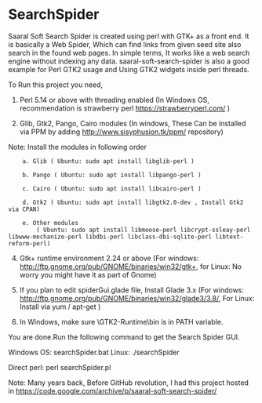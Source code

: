 # SearchSpider
Saaral Soft Search Spider is created using perl with GTK+ as a front end.
It is basically a Web Spider, Which can find links from given seed site also search in the found web pages.
In simple terms, It works like a web search engine without indexing any data.
saaral-soft-search-spider is also a good example for Perl GTK2 usage and Using GTK2 widgets inside perl threads. 

To Run this project you need,

1. Perl 5.14 or above with threading enabled (In Windows OS, recommendation is strawberry perl https://strawberryperl.com/ )

2. Glib, Gtk2, Pango, Cairo modules (In windows, These Can be installed via PPM  by adding http://www.sisyphusion.tk/ppm/ repository)

Note: Install the modules in following order

        a. Glib ( Ubuntu: sudo apt install libglib-perl )
        
        b. Pango ( Ubuntu: sudo apt install libpango-perl )
        
        c. Cairo ( Ubuntu: sudo apt install libcairo-perl )
                
        d. Gtk2 ( Ubuntu: sudo apt install libgtk2.0-dev , Install Gtk2 via CPAN)
        
        e. Other modules  
        	( Ubuntu: sudo apt install libmoose-perl libcrypt-ssleay-perl libwww-mechanize-perl libdbi-perl libclass-dbi-sqlite-perl libtext-reform-perl)
        

4. Gtk+ runtime environment 2.24 or above (For windows: http://ftp.gnome.org/pub/GNOME/binaries/win32/gtk+, for Linux: No worry you might have it as part of Gnome)

5. If you plan to edit spiderGui.glade file, Install Glade 3.x (For windows: http://ftp.gnome.org/pub/GNOME/binaries/win32/glade3/3.8/, For Linux: Install via yum / apt-get )

6. In Windows, make sure <Drive>\GTK2-Runtime\bin is in PATH variable.

You are done.Run the following command to get the Search Spider GUI.

Windows OS: searchSpider.bat
Linux: ./searchSpider

Direct perl: perl searchSpider.pl

Note: Many years back, Before GitHub revolution, I had this project hosted in https://code.google.com/archive/p/saaral-soft-search-spider/ 
